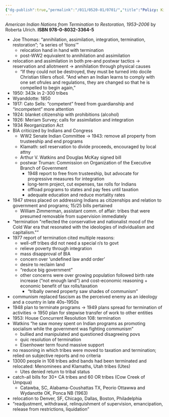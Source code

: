 ```yaml
---
{"dg-publish":true,"permalink":"/011/0520-01/0701/","title":"Policy: Kill the Indians","tags":["ETHNS350"],"created":"2024-09-26T15:29:40.000-07:00","updated":"2024-09-26T15:29:40.000-07:00"}
---
```


*American Indian Nations from Termination to Restoration, 1953–2006* by Roberta Ulrich. **ISBN 978-0-8032-3364-5**
- Joe Thomas: “annihilation, assimilation, integration, termination, restoration”; “a series of ‘tions’”
	- relocation hand in hand with termination
	- post-WW2 equivalent to annihilation and assimilation
- relocation and assimilation in both pre-and postwar tactics → reservation and allotmeent → annihilation through physical causes
	- “If they could not be destroyed, they must be turned into docile Christian tillers ofsoil. "And when an Indian learns to comply with one set ofrules and regulations, they are changed so that he is  compelled to  begin again,”
- 1950: 343k in 2-300 tribes
- Wyanddotte: 1850
- 1917: Cato Sells: “competent” freed from guardianship and “incompetent” more attention
- 1924: blanket citizenship with prohibitions (alcohol)
- 1926: Meriam Survey; calls for assimilation and integration
- 1934 Reorganization Act
- BIA criticized by Indians and Congress
	- WW2 Senate Indian Committee → 1943: remove all property from trusteeship and end programs
	- Klamath: sell reservation to divide proceeds, encouraged by local attny
	- Arthur V. Watkins and Douglas McKay signed bill
	- postwar Truman: Commission on Organization of the Executive Branch of Government
		- 1948 report to free from trusteeship, but advocate for progressive measures for integration
		- long-term project, cut expenses, tax rolls for Indians
		- offload programs to states and pay fees until taxation
		- adequate education and reduce mortality rates
- 1947 stress placed on addressing Indians as citizenships and relation to government and programs; 15/25 bills pertained
	- William Zimmerman, assistant comm. of affair: tribes that were presumed removable from supervision immediately
- “termination "reflect­ed the conservative and nationalist mood of the Cold War era that resonated with the ideologies of individualism and capitalism."”
- 1977 report of termination cited multiple reasons:
	- well-off tribes did not need a special r/s to govt
	- relieve poverty through integration
	- mass disapproval of BIA
	- concern over ‘undefined law andd order’
	- desire to reclaim land
	- “reduce big government”
	- other concerns were over growing population followed birth rate increase (“not enough land”) and cost-economic reasoning + economic benefit of tax rolls/taxation
		- “tribally owned property saw shades of communism”
- communism replaced fascism as the perceived enemy as an ideology and a country in late 40s–1950s
- 1948 plan to terminate programs → 1949 plans spread for termination of activities → 1950 plan for stepwise transfer of work to other entities
- 1953: House Concurrent Resolution 108: termination
- Watkins “he saw money spent on In­dian programs as promoting socialism while the government was fighting communism”
	- bullied and manipulated and questioned disagreeing povs
	- quic resolution of termination
	- Eisenhower term found massive support
- no reasoning in which tribes were moved to taxation and termination; relied on subjective reports and no criteria
- 13000 people in 108 tribes adnd bands had been terminated and relocated: Menominees and Klamaths, Utah tribes (Utes)
	- Utes denied return to tribal status
- catch-all bills for 30+ CA tribes and 60 OR tribes (Cow Creek of Umpqua)
	- Catawba, SC, Alabama-Coushattas TX, Peorio Ottawwa and Wydanotte OK, Ponca NB (1963)
- relocation to Denver, SF, Chicago, Dallas, Boston, Philadelphia
- “readjustment, withdrawal, relinquishment of supervision, emancipation, release from restrictions, liquidation”